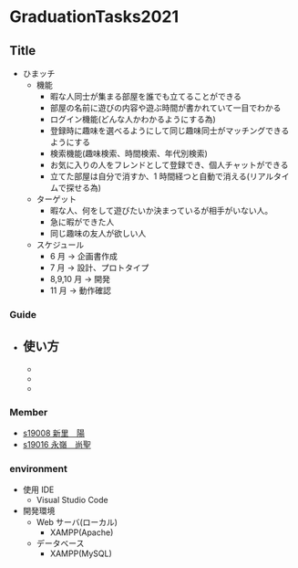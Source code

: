# GraduationTasks2021

## Title

- ひまッチ
  - 機能
    - 暇な人同士が集まる部屋を誰でも立てることができる
    - 部屋の名前に遊びの内容や遊ぶ時間が書かれていて一目でわかる
    - ログイン機能(どんな人かわかるようにする為)
    - 登録時に趣味を選べるようにして同じ趣味同士がマッチングできるようにする
    - 検索機能(趣味検索、時間検索、年代別検索)
    - お気に入りの人をフレンドとして登録でき、個人チャットができる
    - 立てた部屋は自分で消すか、1 時間経つと自動で消える(リアルタイムで探せる為)
  - ターゲット
    - 暇な人、何をして遊びたいか決まっているが相手がいない人。
    - 急に暇ができた人
    - 同じ趣味の友人が欲しい人
  - スケジュール
    - 6 月 -> 企画書作成
    - 7 月 -> 設計、プロトタイプ
    - 8,9,10 月 -> 開発
    - 11 月 -> 動作確認

### Guide

- 使い方
  -
  -
  -
  -

### Member

- [s19008 新里　陽](https://github.com/s19008/GraduationTasks)
- [s19016 永嶺　尚聖](https://github.com/s19016/GraduationTasks)

### environment

- 使用 IDE
  - Visual Studio Code
- 開発環境
  - Web サーバ(ローカル)
    - XAMPP(Apache)
  - データベース
    - XAMPP(MySQL)
